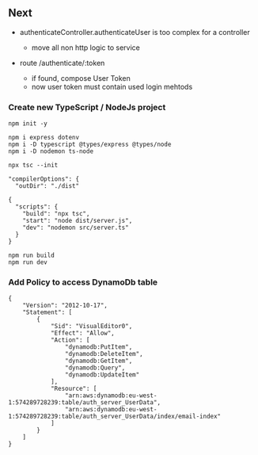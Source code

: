 ## Next

- authenticateController.authenticateUser is too complex for a controller

  - move all non http logic to service

- route /authenticate/:token

  - if found, compose User Token
  - now user token must contain used login mehtods

### Create new TypeScript / NodeJs project

```
npm init -y

npm i express dotenv
npm i -D typescript @types/express @types/node
npm i -D nodemon ts-node

npx tsc --init

"compilerOptions": {
  "outDir": "./dist"

{
  "scripts": {
    "build": "npx tsc",
    "start": "node dist/server.js",
    "dev": "nodemon src/server.ts"
  }
}

npm run build
npm run dev
```

### Add Policy to access DynamoDb table

```
{
	"Version": "2012-10-17",
	"Statement": [
		{
			"Sid": "VisualEditor0",
			"Effect": "Allow",
			"Action": [
				"dynamodb:PutItem",
				"dynamodb:DeleteItem",
				"dynamodb:GetItem",
				"dynamodb:Query",
				"dynamodb:UpdateItem"
			],
			"Resource": [
				"arn:aws:dynamodb:eu-west-1:574289728239:table/auth_server_UserData",
				"arn:aws:dynamodb:eu-west-1:574289728239:table/auth_server_UserData/index/email-index"
			]
		}
	]
}
```
